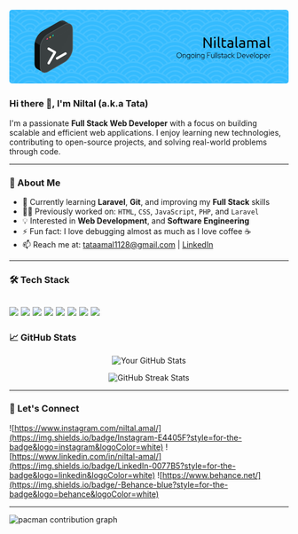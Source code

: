 <!--
**tataamal/tataamal** is a ✨ _special_ ✨ repository because its `README.md` (this file) appears on your GitHub profile.

Here are some ideas to get you started:

- 🔭 I’m currently working on ...
- 🌱 I’m currently learning ...
- 👯 I’m looking to collaborate on ...
- 🤔 I’m looking for help with ...
- 💬 Ask me about ...
- 📫 How to reach me: ...
- 😄 Pronouns: ...
- ⚡ Fun fact: ...
-->
![My Photo](img/bg_image.png)
### Hi there 👋, I'm Niltal (a.k.a Tata)

I'm a passionate **Full Stack Web Developer** with a focus on building scalable and efficient web applications. I enjoy learning new technologies, contributing to open-source projects, and solving real-world problems through code.

---

### 🚀 About Me
- 🌱 Currently learning **Laravel**, **Git**, and improving my **Full Stack** skills
- 👨‍💻 Previously worked on: `HTML`, `CSS`, `JavaScript`, `PHP`, and `Laravel`
- 💡 Interested in **Web Development**, and **Software Engineering**
- ⚡ Fun fact: I love debugging almost as much as I love coffee ☕
- 📫 Reach me at: [tataamal1128@gmail.com](mailto:tataamal1128@gmail.com?subject=Connect%20With%20Niltal) | [LinkedIn](https://www.linkedin.com/in/yourname/)

---

### 🛠️ Tech Stack
<img src="https://img.shields.io/badge/HTML5-E34F26?style=for-the-badge&logo=html5&logoColor=white" /> <img src="https://img.shields.io/badge/CSS3-1572B6?style=for-the-badge&logo=css3&logoColor=white" /> <img src="https://img.shields.io/badge/PHP-777BB4?style=for-the-badge&logo=php&logoColor=white" /> <img src="https://img.shields.io/badge/Python-FFD43B?style=for-the-badge&logo=python&logoColor=blue" /> <img src="https://img.shields.io/badge/MySQL-005C84?style=for-the-badge&logo=mysql&logoColor=white" /> <img src="https://img.shields.io/badge/JavaScript-323330?style=for-the-badge&logo=javascript&logoColor=F7DF1E" /> <img src="https://img.shields.io/badge/Laravel-FF2D20?style=for-the-badge&logo=laravel&logoColor=white" /> <img src="https://img.shields.io/badge/Bootstrap-563D7C?style=for-the-badge&logo=bootstrap&logoColor=white" />
---

### 📈 GitHub Stats

<p align="center">
  <img src="https://github-readme-stats.vercel.app/api?username=niltalamal&show_icons=true&theme=radical" alt="Your GitHub Stats"/>
</p>

<p align="center">
  <img src="https://github-readme-streak-stats.herokuapp.com/?user=niltalamal&theme=radical" alt="GitHub Streak Stats"/>
</p>

---

<!-- ### 📌 Featured Projects
- 🚧 [**Project Name**](https://github.com/yourusername/project) – Short description of what it does
- 🌐 [**Another Project**](https://github.com/yourusername/project2) – Another brief description
- 📱 [**Mobile UI Design**](https://github.com/yourusername/project3) – A mobile-first responsive design project

--- -->

<!-- ### 📝 Latest Blog Posts *(optional if you have a blog)*
<!-- BLOG-POST-LIST:START -->
<!-- - [Title of blog post](#)
- [Another post](#) -->
<!-- BLOG-POST-LIST:END -->


### 🤝 Let's Connect
![https://www.instagram.com/niltal.amal/](https://img.shields.io/badge/Instagram-E4405F?style=for-the-badge&logo=instagram&logoColor=white) ![https://www.linkedin.com/in/niltal-amal/](https://img.shields.io/badge/LinkedIn-0077B5?style=for-the-badge&logo=linkedin&logoColor=white) ![https://www.behance.net/](https://img.shields.io/badge/-Behance-blue?style=for-the-badge&logo=behance&logoColor=white)

---
<picture>
  <source media="(prefers-color-scheme: dark)" srcset="https://raw.githubusercontent.com/niltalamal/niltalamal/output/pacman-contribution-graph-dark.svg">
  
  <source media="(prefers-color-scheme: light)" srcset="https://raw.githubusercontent.com/niltalamal/niltalamal/output/pacman-contribution-graph.svg">
  <img alt="pacman contribution graph" src="https://raw.githubusercontent.com/niltalamal/niltalamal/output/pacman-contribution-graph.svg">
</picture>


